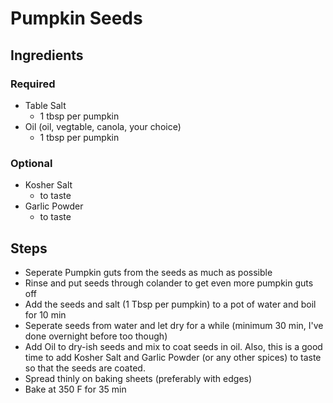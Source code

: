 
# Pumpkin Seeds

## Ingredients

### Required
- Table Salt
    - 1 tbsp per pumpkin
- Oil (oil, vegtable, canola, your choice)
    - 1 tbsp per pumpkin

### Optional
- Kosher Salt
    - to taste
- Garlic Powder
    - to taste


## Steps

- Seperate Pumpkin guts from the seeds as much as possible
- Rinse and put seeds through colander to get even more pumpkin guts off
- Add the seeds and salt (1 Tbsp per pumpkin) to a pot of water and boil for 10 min
- Seperate seeds from water and let dry for a while (minimum 30 min, I've done overnight before too though)
- Add Oil to dry-ish seeds and mix to coat seeds in oil. Also, this is a good time to add Kosher Salt and Garlic Powder (or any other spices) to taste so that the seeds are coated.
- Spread thinly on baking sheets (preferably with edges)
- Bake at 350 F for 35 min
